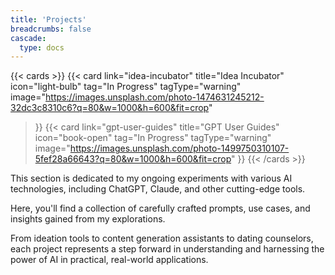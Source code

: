 ```yaml
---
title: 'Projects'
breadcrumbs: false
cascade:
  type: docs
---
```


{{< cards >}}
  {{< card 
    link="idea-incubator" 
    title="Idea Incubator" 
    icon="light-bulb" 
    tag="In Progress"
    tagType="warning"
    image="https://images.unsplash.com/photo-1474631245212-32dc3c8310c6?q=80&w=1000&h=600&fit=crop"
  >}}
  {{< card 
    link="gpt-user-guides" 
    title="GPT User Guides" 
    icon="book-open" 
    tag="In Progress"
    tagType="warning"
    image="https://images.unsplash.com/photo-1499750310107-5fef28a66643?q=80&w=1000&h=600&fit=crop"
  >}}
{{< /cards >}}

This section is dedicated to my ongoing experiments with various AI technologies, including ChatGPT, Claude, and other cutting-edge tools. 

Here, you'll find a collection of carefully crafted prompts, use cases, and insights gained from my explorations.

From ideation tools to content generation assistants to dating counselors, each project represents a step forward in understanding and harnessing the power of AI in practical, real-world applications.